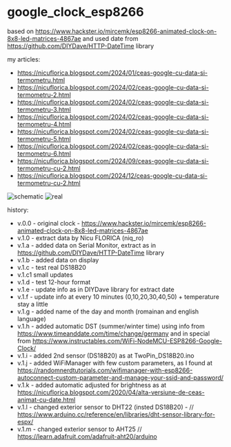 # google_clock_esp8266
based on https://www.hackster.io/mircemk/esp8266-animated-clock-on-8x8-led-matrices-4867ae and used date from https://github.com/DIYDave/HTTP-DateTime library

my articles:
- https://nicuflorica.blogspot.com/2024/01/ceas-google-cu-data-si-termometru.html
- https://nicuflorica.blogspot.com/2024/02/ceas-google-cu-data-si-termometru-2.html
- https://nicuflorica.blogspot.com/2024/02/ceas-google-cu-data-si-termometru-3.html
- https://nicuflorica.blogspot.com/2024/02/ceas-google-cu-data-si-termometru-4.html
- https://nicuflorica.blogspot.com/2024/02/ceas-google-cu-data-si-termometru-5.html
- https://nicuflorica.blogspot.com/2024/02/ceas-google-cu-data-si-termometru-6.html
- https://nicuflorica.blogspot.com/2024/09/ceas-google-cu-data-si-termometru-cu-2.html
- https://nicuflorica.blogspot.com/2024/12/ceas-google-cu-data-si-termometru-cu-2.html

![schematic](https://blogger.googleusercontent.com/img/b/R29vZ2xl/AVvXsEiUbbcfAkt_eu_Qcr3FFZyJTzQFFvn9oyg6h2Wj00ItHGPsTrbgbiatz2Ambc7Rm_9ei00_GP8AF35JAPAOYSjBiyd-3ZeXwU2j-t-ZhEamPxpnsVwgCRPKHQ5vAoRuI_owFu3ONDxgRvE37yPSaRu0MPr-z96m33-IUQvIKK1dGG7THcYJTSdItHl-1Mq9/s320/google_clock_ds18b20_4xmax7219_sch.png)
![real](https://blogger.googleusercontent.com/img/b/R29vZ2xl/AVvXsEhhwm1h5fWPwpqZsKe_kxef5aCpKUEG32updz8K_1n3SFZoryvw28Sml7uMRIQ-vVQsI7w7XQeiGeQHGKQ2ZzMp3Ps78Na316ZsVmSAWppgyugWxO_KP_vU168LqfmIhyphenhyphen_GfRl29LluR8OOkH-jDzfUIIvBZL9jG75ezRXBXbw8E14rHmPNUjaKItodSp-2/w200-h150/IMG_20240121_192639.jpg)

history:
- v.0.0 - original clock - https://www.hackster.io/mircemk/esp8266-animated-clock-on-8x8-led-matrices-4867ae
- v.1.0 - extract data by Nicu FLORICA (niq_ro)
- v.1.a - added data on Serial Monitor, extract as in https://github.com/DIYDave/HTTP-DateTime library
- v.1.b - added data on display
- v.1.c - test real DS18B20
- v.1.c1  small updates
- v.1.d - test 12-hour format
- v.1.e - update info as in DIYDave library for extract date
- v.1.f - update info at every 10 minutes (0,10,20,30,40,50) + temperature stay a little
- v.1.g - added name of the day and month (romainan and english language)
- v.1.h - added automatic DST (summer/winter time) using info from https://www.timeanddate.com/time/change/germany and in special from https://www.instructables.com/WiFi-NodeMCU-ESP8266-Google-Clock/
- v.1.i - added 2nd sensor (DS18B20) as at TwoPin_DS18B20.ino
- v.1.j - added WiFiManager with few custom parameters, as I found at https://randomnerdtutorials.com/wifimanager-with-esp8266-autoconnect-custom-parameter-and-manage-your-ssid-and-password/
- v.1.k - added automatic adjusted for brightness as at https://nicuflorica.blogspot.com/2020/04/alta-versiune-de-ceas-animat-cu-date.html
- v.1.l - changed exterior sensor to DHT22 (insted DS18B20) - // https://www.arduino.cc/reference/en/libraries/dht-sensor-library-for-espx/
- v.1.m - changed exterior sensor to AHT25  // https://learn.adafruit.com/adafruit-aht20/arduino


